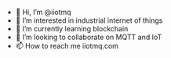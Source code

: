 - 👋 Hi, I’m @iiotmq
- 👀 I’m interested in industrial internet of things
- 🌱 I’m currently learning blockchain
- 💞️ I’m looking to collaborate on MQTT and IoT
- 📫 How to reach me iiotmq.com

<!---
iiotmq/iiotmq is a ✨ special ✨ repository because its `README.md` (this file) appears on your GitHub profile.
You can click the Preview link to take a look at your changes.
--->
